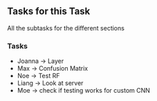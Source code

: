 ## Tasks for this Task

All the subtasks for the different sections 

### Tasks
- Joanna -> Layer
- Max -> Confusion Matrix
- Noe -> Test RF
- Liang -> Look at server
- Moe -> check if testing works for custom CNN 
